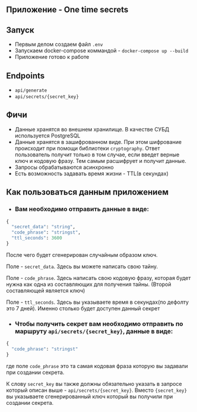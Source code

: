 ## Приложение - One time secrets

## Запуск
- Первым делом создаем файл `.env`
- Запускаем docker-compose коммандой - `docker-compose up --build`
- Приложение готово к работе

## Endpoints
- `api/generate`
- `api/secrets/{secret_key}`

## Фичи
- Данные хранятся во внешнем хранилище. В качестве СУБД используется PostgreSQL
- Данные хранятся в зашифрованном виде.
При этом шифрование происходит при помощи библиотеки `cryptography`.
Ответ пользователь получит только в том случае, если введет верные ключ и кодовую фразу. Тем самым расшифрует и получит данные.
- Запросы обрабатываются асинхронно
- Есть возможность задавать время жизни - TTL(в секундах)

## Как пользоваться данным приложением
- ### Вам необходимо отправить данные в виде:
```python
{
  "secret_data": "string",
  "code_phrase": "stringst",
  "ttl_seconds": 3600
}
```
После чего будет сгенерирован случайным образом ключ.

Поле - `secret_data`. Здесь вы можете написать свою тайну.

Поле - `code_phrase`. Здесь написать свою кодовую фразу, которая будет нужна как одна из составляющих для получения тайны. (Второй составляющей является ключ)

Поле - `ttl_seconds`. Здесь вы указываете время в секундах(по дефолту это 7 дней). Именно столько будет доступен данный секрет

- ### Чтобы получить секрет вам необходимо отправить по маршруту `api/secrets/{secret_key}`, данные в виде:
```python
{
  "code_phrase": "stringst"
}
```
где поле `code_phrase` это та самая кодовая фраза которую вы задавали при создании секрета.

К слову `secret_key` вы также должны обязательно указать в запросе который описан выше - `api/secrets/{secret_key}`. Вместо `{secret_key}` вы указываете сгенерированный ключ который вы получили при создании секрета.
